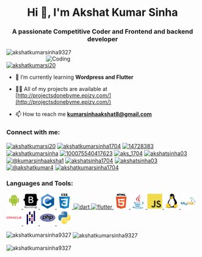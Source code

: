<h1 align="center">Hi 👋, I'm Akshat Kumar Sinha</h1>
<h3 align="center">A passionate Competitive Coder and Frontend and backend developer</h3>

<p align="left"> <img src="https://komarev.com/ghpvc/?username=akshatkumarsinha9327&label=Profile%20views&color=0e75b6&style=flat" alt="akshatkumarsinha9327" />
<img align="right" alt="Coding" width="400" src="https://th.bing.com/th/id/OIP.VON9gHTrzeHZbHfXsqfzEAHaEq?pid=ImgDet&rs=1">
</p>

<p align="left"> <a href="https://twitter.com/akshatkumarsi20" target="blank"><img src="https://img.shields.io/twitter/follow/akshatkumarsi20?logo=twitter&style=for-the-badge" alt="akshatkumarsi20" /></a> </p>

- 🌱 I’m currently learning **Wordpress and Flutter**

- 👨‍💻 All of my projects are available at [http://projectsdonebyme.epizy.com/](http://projectsdonebyme.epizy.com/)

- 📫 How to reach me **kumarsinhaakshat8@gmail.com**

<h3 align="left">Connect with me:</h3>
<p align="left">
<a href="https://twitter.com/akshatkumarsi20" target="blank"><img align="center" src="https://raw.githubusercontent.com/rahuldkjain/github-profile-readme-generator/master/src/images/icons/Social/twitter.svg" alt="akshatkumarsi20" height="30" width="40" /></a>
<a href="https://linkedin.com/in/akshatkumarsinha1704" target="blank"><img align="center" src="https://raw.githubusercontent.com/rahuldkjain/github-profile-readme-generator/master/src/images/icons/Social/linked-in-alt.svg" alt="akshatkumarsinha1704" height="30" width="40" /></a>
<a href="https://stackoverflow.com/users/14728383" target="blank"><img align="center" src="https://raw.githubusercontent.com/rahuldkjain/github-profile-readme-generator/master/src/images/icons/Social/stack-overflow.svg" alt="14728383" height="30" width="40" /></a>
<a href="https://kaggle.com/akshatkumarsinha" target="blank"><img align="center" src="https://raw.githubusercontent.com/rahuldkjain/github-profile-readme-generator/master/src/images/icons/Social/kaggle.svg" alt="akshatkumarsinha" height="30" width="40" /></a>
<a href="https://fb.com/100075540417623" target="blank"><img align="center" src="https://raw.githubusercontent.com/rahuldkjain/github-profile-readme-generator/master/src/images/icons/Social/facebook.svg" alt="100075540417623" height="30" width="40" /></a>
<a href="https://instagram.com/aks_1704" target="blank"><img align="center" src="https://raw.githubusercontent.com/rahuldkjain/github-profile-readme-generator/master/src/images/icons/Social/instagram.svg" alt="aks_1704" height="30" width="40" /></a>
<a href="https://www.codechef.com/users/akshatsinha03" target="blank"><img align="center" src="https://cdn.jsdelivr.net/npm/simple-icons@3.1.0/icons/codechef.svg" alt="akshatsinha03" height="30" width="40" /></a>
<a href="https://www.hackerrank.com/@kumarsinhaaksha1" target="blank"><img align="center" src="https://raw.githubusercontent.com/rahuldkjain/github-profile-readme-generator/master/src/images/icons/Social/hackerrank.svg" alt="@kumarsinhaaksha1" height="30" width="40" /></a>
<a href="https://codeforces.com/profile/akshatsinha1704" target="blank"><img align="center" src="https://raw.githubusercontent.com/rahuldkjain/github-profile-readme-generator/master/src/images/icons/Social/codeforces.svg" alt="akshatsinha1704" height="30" width="40" /></a>
<a href="https://www.leetcode.com/akshatsinha03" target="blank"><img align="center" src="https://raw.githubusercontent.com/rahuldkjain/github-profile-readme-generator/master/src/images/icons/Social/leet-code.svg" alt="akshatsinha03" height="30" width="40" /></a>
<a href="https://www.hackerearth.com/@akshatkumar4" target="blank"><img align="center" src="https://raw.githubusercontent.com/rahuldkjain/github-profile-readme-generator/master/src/images/icons/Social/hackerearth.svg" alt="@akshatkumar4" height="30" width="40" /></a>
<a href="https://auth.geeksforgeeks.org/user/akshatkumarsinha1704" target="blank"><img align="center" src="https://raw.githubusercontent.com/rahuldkjain/github-profile-readme-generator/master/src/images/icons/Social/geeks-for-geeks.svg" alt="akshatkumarsinha1704" height="30" width="40" /></a>
</p>

<h3 align="left">Languages and Tools:</h3>
<p align="left"> <a href="https://developer.android.com" target="_blank" rel="noreferrer"> <img src="https://raw.githubusercontent.com/devicons/devicon/master/icons/android/android-original-wordmark.svg" alt="android" width="40" height="40"/> </a> <a href="https://getbootstrap.com" target="_blank" rel="noreferrer"> <img src="https://raw.githubusercontent.com/devicons/devicon/master/icons/bootstrap/bootstrap-plain-wordmark.svg" alt="bootstrap" width="40" height="40"/> </a> <a href="https://www.cprogramming.com/" target="_blank" rel="noreferrer"> <img src="https://raw.githubusercontent.com/devicons/devicon/master/icons/c/c-original.svg" alt="c" width="40" height="40"/> </a> <a href="https://www.w3schools.com/css/" target="_blank" rel="noreferrer"> <img src="https://raw.githubusercontent.com/devicons/devicon/master/icons/css3/css3-original-wordmark.svg" alt="css3" width="40" height="40"/> </a> <a href="https://dart.dev" target="_blank" rel="noreferrer"> <img src="https://www.vectorlogo.zone/logos/dartlang/dartlang-icon.svg" alt="dart" width="40" height="40"/> </a> <a href="https://flutter.dev" target="_blank" rel="noreferrer"> <img src="https://www.vectorlogo.zone/logos/flutterio/flutterio-icon.svg" alt="flutter" width="40" height="40"/> </a> <a href="https://www.w3.org/html/" target="_blank" rel="noreferrer"> <img src="https://raw.githubusercontent.com/devicons/devicon/master/icons/html5/html5-original-wordmark.svg" alt="html5" width="40" height="40"/> </a> <a href="https://www.java.com" target="_blank" rel="noreferrer"> <img src="https://raw.githubusercontent.com/devicons/devicon/master/icons/java/java-original.svg" alt="java" width="40" height="40"/> </a> <a href="https://developer.mozilla.org/en-US/docs/Web/JavaScript" target="_blank" rel="noreferrer"> <img src="https://raw.githubusercontent.com/devicons/devicon/master/icons/javascript/javascript-original.svg" alt="javascript" width="40" height="40"/> </a> <a href="https://www.linux.org/" target="_blank" rel="noreferrer"> <img src="https://raw.githubusercontent.com/devicons/devicon/master/icons/linux/linux-original.svg" alt="linux" width="40" height="40"/> </a> <a href="https://www.mysql.com/" target="_blank" rel="noreferrer"> <img src="https://raw.githubusercontent.com/devicons/devicon/master/icons/mysql/mysql-original-wordmark.svg" alt="mysql" width="40" height="40"/> </a> <a href="https://www.oracle.com/" target="_blank" rel="noreferrer"> <img src="https://raw.githubusercontent.com/devicons/devicon/master/icons/oracle/oracle-original.svg" alt="oracle" width="40" height="40"/> </a> <a href="https://pandas.pydata.org/" target="_blank" rel="noreferrer"> <img src="https://raw.githubusercontent.com/devicons/devicon/2ae2a900d2f041da66e950e4d48052658d850630/icons/pandas/pandas-original.svg" alt="pandas" width="40" height="40"/> </a> <a href="https://www.php.net" target="_blank" rel="noreferrer"> <img src="https://raw.githubusercontent.com/devicons/devicon/master/icons/php/php-original.svg" alt="php" width="40" height="40"/> </a> <a href="https://www.python.org" target="_blank" rel="noreferrer"> <img src="https://raw.githubusercontent.com/devicons/devicon/master/icons/python/python-original.svg" alt="python" width="40" height="40"/> </a> </p>

<p><img align="left" src="https://github-readme-stats.vercel.app/api/top-langs?username=akshatkumarsinha9327&show_icons=true&locale=en&layout=compact" alt="akshatkumarsinha9327" /></p>

<p>&nbsp;<img align="center" src="https://github-readme-stats.vercel.app/api?username=akshatkumarsinha9327&show_icons=true&locale=en" alt="akshatkumarsinha9327" /></p>

<p><img align="center" src="https://github-readme-streak-stats.herokuapp.com/?user=akshatkumarsinha9327&" alt="akshatkumarsinha9327" /></p>
